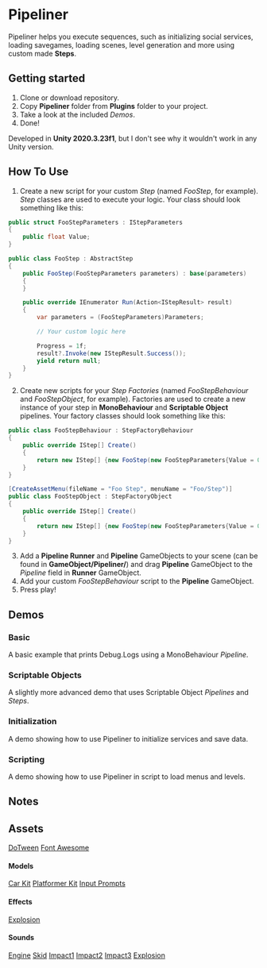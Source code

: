 # Pipeliner
Pipeliner helps you execute sequences, such as initializing social services, loading savegames, loading scenes, level generation and more using custom made **Steps**.

## Getting started
1. Clone or download repository.
2. Copy **Pipeliner** folder from **Plugins** folder to your project.
3. Take a look at the included *Demos*.
4. Done!

Developed in **Unity 2020.3.23f1**, but I don't see why it wouldn't work in any Unity version.

## How To Use
1. Create a new script for your custom *Step* (named *FooStep*, for example). *Step* classes are used to execute your logic. Your class should look something like this:
```csharp
public struct FooStepParameters : IStepParameters
{
    public float Value;
}

public class FooStep : AbstractStep
{
    public FooStep(FooStepParameters parameters) : base(parameters)
    {
    }

    public override IEnumerator Run(Action<IStepResult> result)
    {
        var parameters = (FooStepParameters)Parameters;

        // Your custom logic here

        Progress = 1f;
        result?.Invoke(new IStepResult.Success());
        yield return null;
    }
}
```
2. Create new scripts for your *Step Factories* (named *FooStepBehaviour* and *FooStepObject*, for example). Factories are used to create a new instance of your step in **MonoBehaviour** and **Scriptable Object** pipelines. Your factory classes should look something like this:
```csharp
public class FooStepBehaviour : StepFactoryBehaviour
{
    public override IStep[] Create()
    {
        return new IStep[] {new FooStep(new FooStepParameters{Value = 0f})};
    }
}

[CreateAssetMenu(fileName = "Foo Step", menuName = "Foo/Step")]
public class FooStepObject : StepFactoryObject
{
    public override IStep[] Create()
    {
        return new IStep[] {new FooStep(new FooStepParameters{Value = 0f})};
    }
}
```
3. Add a **Pipeline Runner** and **Pipeline** GameObjects to your scene (can be found in **GameObject/Pipeliner/**) and drag **Pipeline** GameObject to the *Pipeline* field in **Runner** GameObject.
4. Add your custom *FooStepBehaviour* script to the **Pipeline** GameObject.
6. Press play!

## Demos
### Basic
A basic example that prints Debug.Logs using a MonoBehaviour *Pipeline*.
### Scriptable Objects
A slightly more advanced demo that uses Scriptable Object *Pipelines* and *Steps*.
### Initialization
A demo showing how to use Pipeliner to initialize services and save data.
### Scripting
A demo showing how to use Pipeliner in script to load menus and levels.

## Notes

## Assets
[DoTween](http://dotween.demigiant.com/)
[Font Awesome](https://fontawesome.com/)
#### Models
[Car Kit](https://www.kenney.nl/assets/car-kit)
[Platformer Kit](https://kenney.nl/assets/platformer-kit)
[Input Prompts](https://kenney.nl/assets/input-prompts-pixel-16)
#### Effects
[Explosion](https://assetstore.unity.com/packages/essentials/tutorial-projects/unity-particle-pack-127325)
#### Sounds
[Engine](https://freesound.org/people/cr4sht3st/sounds/157144/)
[Skid](https://freesound.org/people/audible-edge/sounds/71739/)
[Impact1](https://freesound.org/people/Halleck/sounds/121622/)
[Impact2](https://freesound.org/people/Halleck/sounds/121657/)
[Impact3](https://freesound.org/people/Halleck/sounds/121656/)
[Explosion](https://freesound.org/people/derplayer/sounds/587198/)
